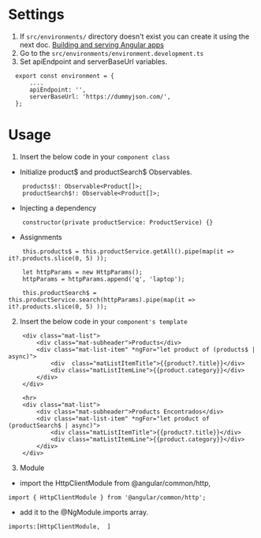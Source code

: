 # Settings
1. If `src/environments/` directory doesn't exist you can create it using the next doc.
[Building and serving Angular apps](https://angular.io/guide/build#configure-environment-specific-defaults)
2. Go to the `src/environments/environment.development.ts` 
3. Set apiEndpoint and serverBaseUrl variables.
```
  export const environment = {
      ....
      apiEndpoint: '',
      serverBaseUrl: 'https://dummyjson.com/',
  };
```

# Usage
1. Insert the below code in your `component class`
- Initialize product$ and productSearch$ Observables.
```
    products$!: Observable<Product[]>;
    productSearch$!: Observable<Product[]>;
```

- Injecting a dependency
``` 
    constructor(private productService: ProductService) {}
```

-  Assignments
```
    this.products$ = this.productService.getAll().pipe(map(it => it?.products.slice(0, 5) ));

    let httpParams = new HttpParams();
    httpParams = httpParams.append('q', 'laptop');
    
    this.productSearch$ = this.productService.search(httpParams).pipe(map(it => it?.products.slice(0, 5) ));
```

2. Insert the below code in your `component's template`
```
    <div class="mat-list">
        <div class="mat-subheader">Products</div>
        <div class="mat-list-item" *ngFor="let product of (products$ | async)">
            <div  class="matListItemTitle">{{product?.title}}</div>
            <div class="matListItemLine">{{product.category}}</div>
        </div>
    </div>

    <hr>
    <div class="mat-list">
        <div class="mat-subheader">Products Encontrados</div>
        <div class="mat-list-item" *ngFor="let product of (productSearch$ | async)">
            <div class="matListItemTitle">{{product?.title}}</div>
            <div class="matListItemLine">{{product.category}}</div>
        </div>
    </div>
```

3. Module 
- import the HttpClientModule from @angular/common/http,
```
import { HttpClientModule } from '@angular/common/http';
```
- add it to the @NgModule.imports array.
```
imports:[HttpClientModule,  ]
```
